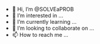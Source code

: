 - 👋 Hi, I’m @SOLVEaPROB
- 👀 I’m interested in ...
- 🌱 I’m currently learning ...
- 💞️ I’m looking to collaborate on ...
- 📫 How to reach me ...

<!---
SOLVEaPROB/SOLVEaPROB is a ✨ special ✨ repository because its `README.md` (this file) appears on your GitHub profile.
You can click the Preview link to take a look at your changes.
--->
